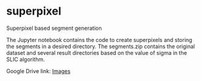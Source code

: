 # superpixel
Superpixel based segment generation

The Jupyter notebook contains the code to create superpixels and storing the segments in a desired directory. 
The segments.zip contains the original dataset and several result directories based on the value of sigma in the SLIC algorithm.

Google Drive link: [Images](https://drive.google.com/file/d/1qoZHev5mtrjnwnTeo68RnoCbaHCK2_eF/view?usp=sharing)
